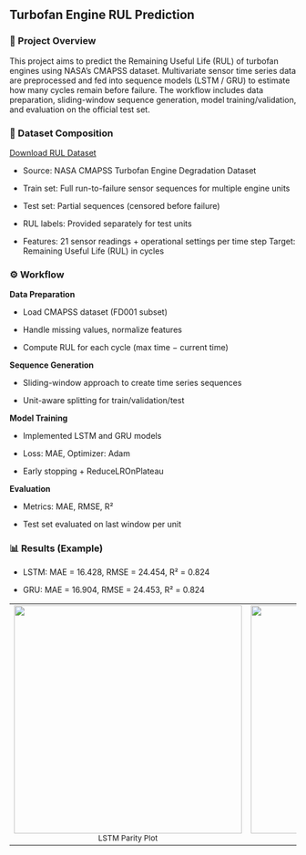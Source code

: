 ## Turbofan Engine RUL Prediction
### 📌 Project Overview

This project aims to predict the Remaining Useful Life (RUL) of turbofan engines using NASA’s CMAPSS dataset.
Multivariate sensor time series data are preprocessed and fed into sequence models (LSTM / GRU) to estimate how many cycles remain before failure.
The workflow includes data preparation, sliding-window sequence generation, model training/validation, and evaluation on the official test set.

### 📂 Dataset Composition

[Download RUL Dataset](https://drive.google.com/file/d/1smfbeqOaf4UEEY5ulXlOZMMB3TXwNtqp/view?usp=drive_link)

- Source: NASA CMAPSS Turbofan Engine Degradation Dataset

- Train set: Full run-to-failure sensor sequences for multiple engine units

- Test set: Partial sequences (censored before failure)

- RUL labels: Provided separately for test units

- Features: 21 sensor readings + operational settings per time step
Target: Remaining Useful Life (RUL) in cycles

### ⚙️ Workflow

**Data Preparation**

- Load CMAPSS dataset (FD001 subset)

- Handle missing values, normalize features

- Compute RUL for each cycle (max time − current time)

**Sequence Generation**

- Sliding-window approach to create time series sequences

- Unit-aware splitting for train/validation/test

**Model Training**

- Implemented LSTM and GRU models

- Loss: MAE, Optimizer: Adam

- Early stopping + ReduceLROnPlateau

**Evaluation**

- Metrics: MAE, RMSE, R²

- Test set evaluated on last window per unit

### 📊 Results (Example)

- LSTM: MAE = 16.428, RMSE = 24.454, R² = 0.824
  
- GRU: MAE = 16.904, RMSE = 24.453, R² = 0.824

<table>
  <tr>
    <td align="center">
      <img src="https://github.com/user-attachments/assets/78a01b0e-bb9c-484b-a4ef-5fc471aa4142" width="400"><br>
      <sub>LSTM Parity Plot</sub>
    </td>
    <td align="center">
      <img src="https://github.com/user-attachments/assets/1cc555ab-1178-4697-b7b5-802252a49594" width="400"><br>
      <sub>GRU Parity Plot</sub>
    </td>
  </tr>
</table>


